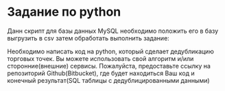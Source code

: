 # Задание по python

Данн скрипт для базы данных MySQL необходимо положить его в базу выгрузить в csv затем обработать выполнить задание:

Необходимо написать код на python, который сделает дедубликацию торговых точек. Вы можете использовать свой алгоритм и/или сторонние(внешние) сервисы.
Пожалуйста, предоставьте ссылку на репозиторий Github(Bitbucket), где будет находиться Ваш код и конечный результат(SQL таблицы с дедублицированными данными)
